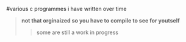 #various c programmes i have written over time
>**not that orginaized so you have to compile to see for youtself**
>>some are still a work in progress 

